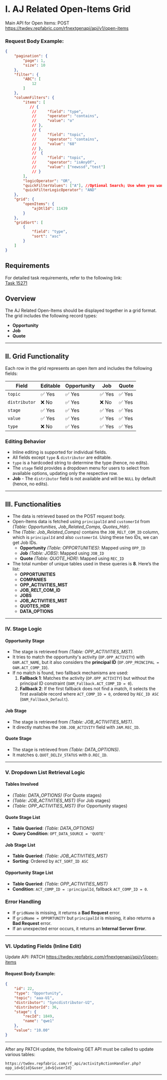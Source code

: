 # I. AJ Related Open-Items Grid

Main API for Open Items:
POST https://twdev.repfabric.com/rfnextgenapi/api/v1/open-items

### Request Body Example:
```json
{
    "pagination": {
        "page": 1,
        "size": 10
    },
    "filter": {
        "ABC": [
            12
        ]
    },
    "columnFilters": {
        "items": [
           // {
            //     "field": "type",
            //     "operator": "contains",
            //     "value": "o"
            // },
            // {
            //     "field": "topic",
            //     "operator": "contains",
            //     "value": "68"
            // },
            //  {
            //     "field": "topic",
            //     "operator": "isAnyOf",
            //     "value": ["newssd","test"]
            // }
        ],
        "logicOperator": "OR",
        "quickFilterValues": ["A"], //Optional Search; Use when you want to search in the result which is filtered by column Already Or Make a global search without ColumFilter (Both Works)
        "quickFilterLogicOperator": "AND"
    },
    "grid": {
        "openItems": {
            "ajDtlId": 11439
        }
    },
    "gridSort": [
        {
            "field": "type",
            "sort": "asc"
        }
    ]
}

```

## Requirements
For detailed task requirements, refer to the following link:  
[Task 15271](https://pms.indeadesignsystems.com/task_management/tasks/15271)

## Overview
The AJ Related Open-Items should be displayed together in a grid format. The grid includes the following record types:
- **Opportunity**
- **Job**
- **Quote**

---

## II. Grid Functionality
Each row in the grid represents an open item and includes the following fields:

| Field       | Editable | Opportunity | Job | Quote |
|------------|----------|------------|-----|-------|
| `topic`     | ✅ Yes | ✅ Yes | ✅ Yes | ✅ Yes |
| `distributor` | ❌ No | ✅ Yes | ❌ No | ✅ Yes |
| `stage`     | ✅ Yes | ✅ Yes | ✅ Yes | ✅ Yes |
| `value`     | ✅ Yes | ✅ Yes | ✅ Yes | ✅ Yes |
| `type`      | ❌ No | ✅ Yes | ✅ Yes | ✅ Yes |

### Editing Behavior
- Inline editing is supported for individual fields.
- All fields except `type` & `distributor` are editable.
- `type` is a hardcoded string to determine the type (hence, no edits).
- The `stage` field provides a dropdown menu for users to select from available options, updating only the respective row.
- **Job** - The `distributor` field is not available and will be `NULL` by default (hence, no edits).

---

## III. Functionalities
- The data is retrieved based on the POST request body.
- Open-Items data is fetched using `principalId` and `customerId` from *(Table: Opportunities, Job_Related_Comps, Quotes_Hdr)*.
- The *(Table: Job_Related_Comps)* contains the `JOB_RELT_COM_ID` column, which is `principalId` and also `customerId`. Using these two IDs, we can get Job IDs.
  - **Opportunity** *(Table: OPPORTUNITIES)*: Mapped using `OPP_ID`
  - **Job** *(Table: JOBS)*: Mapped using `JOB_ID`
  - **Quote** *(Table: QUOTE_HDR)*: Mapped using `REC_ID`
- The total number of unique tables used in these queries is **8**. Here’s the list:
    - **OPPORTUNITIES**
    - **COMPANIES**
    - **OPP_ACTIVITIES_MST**
    - **JOB_RELT_COM_ID**
    - **JOBS**
    - **JOB_ACTIVITIES_MST**
    - **QUOTES_HDR**
    - **DATA_OPTIONS**

---

### IV. **Stage Logic**

#### **Opportunity Stage**
- The stage is retrieved from *(Table: OPP_ACTIVITIES_MST)*.
- It tries to match the opportunity's activity (`OP.OPP_ACTIVITY`) with `OAM.ACT_NAME`, but it also considers the **principal ID** (`OP.OPP_PRINCIPAL = OAM.ACT_COMP_ID`).
- If no match is found, two fallback mechanisms are used:
  1. **Fallback 1**: Matches the activity (`OP.OPP_ACTIVITY`) but without the principal ID constraint (`OAM_Fallback.ACT_COMP_ID = 0`).
  2. **Fallback 2**: If the first fallback does not find a match, it selects the first available record where `ACT_COMP_ID = 0`, ordered by `REC_ID ASC` (`OAM_Fallback_Default`).

#### **Job Stage**
- The stage is retrieved from *(Table: JOB_ACTIVITIES_MST)*.
- It directly matches the `JOB.JOB_ACTIVITY` field with `JAM.REC_ID`.

#### **Quote Stage**
- The stage is retrieved from *(Table: DATA_OPTIONS)*.
- It matches `Q.QUOT_DELIV_STATUS` with `D.REC_ID`.

---

### V. **Dropdown List Retrieval Logic**

#### **Tables Involved**
- *(Table: DATA_OPTIONS)* (For Quote stages)
- *(Table: JOB_ACTIVITIES_MST)* (For Job stages)
- *(Table: OPP_ACTIVITIES_MST)* (For Opportunity stages)

#### **Quote Stage List**
- **Table Queried**: *(Table: DATA_OPTIONS)*
- **Query Condition**: `OPT_DATA_SOURCE = 'QUOTE'`

#### **Job Stage List**
- **Table Queried**: *(Table: JOB_ACTIVITIES_MST)*
- **Sorting**: Ordered by `ACT_SORT_ID ASC`

#### **Opportunity Stage List**
- **Table Queried**: *(Table: OPP_ACTIVITIES_MST)*
- **Condition**: `ACT_COMP_ID = :principalId`, fallback `ACT_COMP_ID = 0`.

### **Error Handling**
- If `gridName` is missing, it returns a **Bad Request** error.
- If `gridName = OPPORTUNITY` but `principalId` is missing, it also returns a **Bad Request** error.
- If an unexpected error occurs, it returns an **Internal Server Error**.

---

### VI. **Updating Fields (Inline Edit)**

Update API:
PATCH https://twdev.repfabric.com/rfnextgenapi/api/v1/open-items

#### Request Body Example:
```json
{
    "id": 22,
    "type": "Opportunity",
    "topic": "aaa-U1",
    "distributor": "Syncdistributor-U2",
    "distributorId": 36,
    "stage": {
        "recId": 1849,
        "name": "qwe1"
    },
    "value": "10.00"
}
```

---

After any PATCH update, the following GET API must be called to update various tables:
```
https://twdev.repfabric.com/rf_api/activityActionHandler.php?opp_id=${id}&user_id=${userId}
```
---


